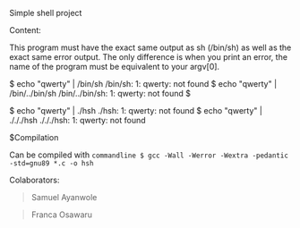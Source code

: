  Simple shell project

Content:

 This program must have the exact same output as sh (/bin/sh) as well as the exact same error output. The only difference is when you print an error, the name of the program must be equivalent to your argv[0].

$ echo "qwerty" | /bin/sh
/bin/sh: 1: qwerty: not found
$ echo "qwerty" | /bin/../bin/sh
/bin/../bin/sh: 1: qwerty: not found
$


$ echo "qwerty" | ./hsh
./hsh: 1: qwerty: not found
$ echo "qwerty" | ./././hsh
./././hsh: 1: qwerty: not found

$Compilation 

Can be compiled with ```commandline $ gcc -Wall -Werror -Wextra -pedantic -std=gnu89 *.c -o hsh ```

Colaborators:

> Samuel Ayanwole

> Franca Osawaru
